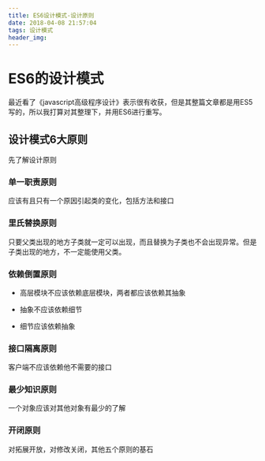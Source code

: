 ```yaml
---
title: ES6设计模式-设计原则
date: 2018-04-08 21:57:04
tags: 设计模式
header_img: 
---
```


# ES6的设计模式

最近看了《javascript高级程序设计》表示很有收获，但是其整篇文章都是用ES5写的，所以我打算对其整理下，并用ES6进行重写。

## 设计模式6大原则

先了解设计原则

### 单一职责原则
 
应该有且只有一个原因引起类的变化，包括方法和接口

### 里氏替换原则

只要父类出现的地方子类就一定可以出现，而且替换为子类也不会出现异常。但是子类出现的地方，不一定能使用父类。

### 依赖倒置原则

- 高层模块不应该依赖底层模块，两者都应该依赖其抽象

- 抽象不应该依赖细节

- 细节应该依赖抽象

### 接口隔离原则

客户端不应该依赖他不需要的接口

### 最少知识原则

一个对象应该对其他对象有最少的了解

### 开闭原则

对拓展开放，对修改关闭，其他五个原则的基石
